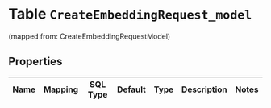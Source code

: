 
# Table `CreateEmbeddingRequest_model`
(mapped from: CreateEmbeddingRequestModel)

## Properties
Name | Mapping | SQL Type | Default | Type | Description | Notes
---- | ------- | -------- | ------- | ---- | ----------- | -----


